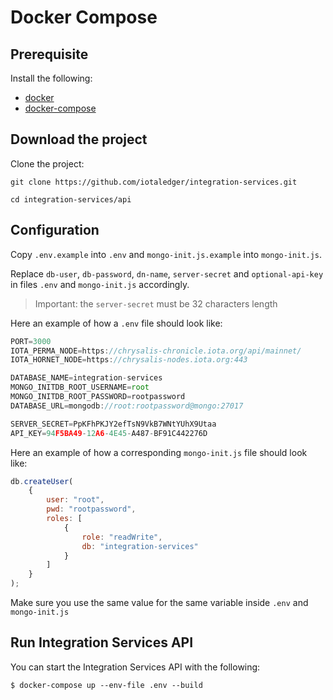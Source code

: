 # Docker Compose

## Prerequisite

Install the following:

* [docker](https://docs.docker.com/get-docker/)
* [docker-compose](https://docs.docker.com/compose/install/)

## Download the project

Clone the project:

```
git clone https://github.com/iotaledger/integration-services.git

cd integration-services/api
```

## Configuration

Copy `.env.example` into `.env` and `mongo-init.js.example` into `mongo-init.js`.

Replace `db-user`, `db-password`, `dn-name`, `server-secret` and `optional-api-key` in files `.env` and `mongo-init.js` accordingly.

> Important: the `server-secret` must be 32 characters length

Here an example of how a `.env` file should look like:

````javascript
PORT=3000
IOTA_PERMA_NODE=https://chrysalis-chronicle.iota.org/api/mainnet/
IOTA_HORNET_NODE=https://chrysalis-nodes.iota.org:443

DATABASE_NAME=integration-services
MONGO_INITDB_ROOT_USERNAME=root
MONGO_INITDB_ROOT_PASSWORD=rootpassword
DATABASE_URL=mongodb://root:rootpassword@mongo:27017

SERVER_SECRET=PpKFhPKJY2efTsN9VkB7WNtYUhX9Utaa
API_KEY=94F5BA49-12A6-4E45-A487-BF91C442276D
````

Here an example of how a corresponding `mongo-init.js` file should look like:

````javascript
db.createUser(
    {
        user: "root",
        pwd: "rootpassword",
        roles: [
            {
                role: "readWrite",
                db: "integration-services"
            }
        ]
    }
);
````

Make sure you use the same value for the same variable inside `.env` and `mongo-init.js`

## Run Integration Services API

You can start the Integration Services API with the following:

```
$ docker-compose up --env-file .env --build
```



